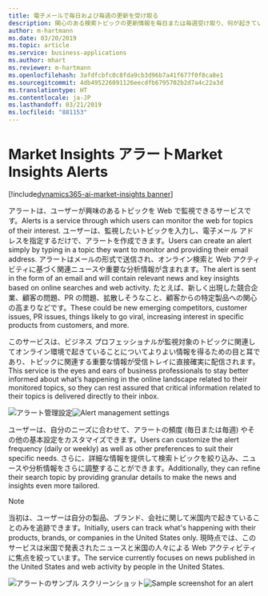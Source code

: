 ```yaml
---
title: 電子メールで毎日および毎週の更新を受け取る
description: 関心のある検索トピックの更新情報を毎日または毎週受け取り、何が起きているかについて常に最新の情報を入手します。
author: m-hartmann
ms.date: 03/20/2019
ms.topic: article
ms.service: business-applications
ms.author: mhart
ms.reviewer: m-hartmann
ms.openlocfilehash: 3afdfcbfc0c8fda9cb3d96b7a41f677f0f8ca8e1
ms.sourcegitcommit: 4db495226091126eecdfb6795702b2d7a4c22a3d
ms.translationtype: HT
ms.contentlocale: ja-JP
ms.lasthandoff: 03/21/2019
ms.locfileid: "881153"
---
```

#  <a name="market-insights-alerts"></a><span data-ttu-id="a0319-103">Market Insights アラート</span><span class="sxs-lookup"><span data-stu-id="a0319-103">Market Insights Alerts</span></span>
[!include[dynamics365-ai-market-insights banner](../../includes/dynamics365-ai-market-insights.md)]


<span data-ttu-id="a0319-104">アラートは、ユーザーが興味のあるトピックを Web で監視できるサービスです。</span><span class="sxs-lookup"><span data-stu-id="a0319-104">Alerts is a service through which users can monitor the web for topics of their interest.</span></span> <span data-ttu-id="a0319-105">ユーザーは、監視したいトピックを入力し、電子メール アドレスを指定するだけで、アラートを作成できます。</span><span class="sxs-lookup"><span data-stu-id="a0319-105">Users can create an alert simply by typing in a topic they want to monitor and providing their email address.</span></span> <span data-ttu-id="a0319-106">アラートはメールの形式で送信され、オンライン検索と Web アクティビティに基づく関連ニュースや重要な分析情報が含まれます。</span><span class="sxs-lookup"><span data-stu-id="a0319-106">The alert is sent in the form of an email and will contain relevant news and key insights based on online searches and web activity.</span></span> <span data-ttu-id="a0319-107">たとえば、新しく出現した競合企業、顧客の問題、PR の問題、拡散しそうなこと、顧客からの特定製品への関心の高まりなどです。</span><span class="sxs-lookup"><span data-stu-id="a0319-107">These could be new emerging competitors, customer issues, PR issues, things likely to go viral, increasing interest in specific products from customers, and more.</span></span>

<span data-ttu-id="a0319-108">このサービスは、ビジネス プロフェッショナルが監視対象のトピックに関連してオンライン環境で起きていることについてよりよい情報を得るための目と耳であり、トピックに関連する重要な情報が受信トレイに直接確実に配信されます。</span><span class="sxs-lookup"><span data-stu-id="a0319-108">This service is the eyes and ears of business professionals to stay better informed about what’s happening in the online landscape related to their monitored topics, so they can rest assured that critical information related to their topics is delivered directly to their inbox.</span></span> 

<span data-ttu-id="a0319-109">![アラート管理設定](media/alert-management.png "アラート管理設定")</span><span class="sxs-lookup"><span data-stu-id="a0319-109">![Alert management settings](media/alert-management.png "Alert management settings")</span></span>

<span data-ttu-id="a0319-110">ユーザーは、自分のニーズに合わせて、アラートの頻度 (毎日または毎週) やその他の基本設定をカスタマイズできます。</span><span class="sxs-lookup"><span data-stu-id="a0319-110">Users can customize the alert frequency (daily or weekly) as well as other preferences to suit their specific needs.</span></span> <span data-ttu-id="a0319-111">さらに、詳細な情報を提供して検索トピックを絞り込み、ニュースや分析情報をさらに調整することができます。</span><span class="sxs-lookup"><span data-stu-id="a0319-111">Additionally, they can refine their search topic by providing granular details to make the news and insights even more tailored.</span></span>

> [!NOTE]
> <span data-ttu-id="a0319-112">当初は、ユーザーは自分の製品、ブランド、会社に関して米国内で起きていることのみを追跡できます。</span><span class="sxs-lookup"><span data-stu-id="a0319-112">Initially, users can track what's happening with their products, brands, or companies in the United States only.</span></span> <span data-ttu-id="a0319-113">現時点では、このサービスは米国で発表されたニュースと米国の人々による Web アクティビティに焦点を絞っています。</span><span class="sxs-lookup"><span data-stu-id="a0319-113">The service currently focuses on news published in the United States and web activity by people in the United States.</span></span>

<span data-ttu-id="a0319-114">![アラートのサンプル スクリーンショット](media/alert-email-sample.png "アラートのサンプル スクリーンショット")</span><span class="sxs-lookup"><span data-stu-id="a0319-114">![Sample screenshot for an alert](media/alert-email-sample.png "Sample screenshot for an alert")</span></span>
